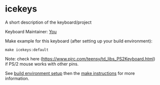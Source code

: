 # icekeys

A short description of the keyboard/project

Keyboard Maintainer: [You](https://github.com/LukMas)  

Make example for this keyboard (after setting up your build environment):

    make icekeys:default
    
    
    
Note: check here (https://www.pjrc.com/teensy/td_libs_PS2Keyboard.html) if PS/2 mouse works with other pins. 

See [build environment setup](https://docs.qmk.fm/build_environment_setup.html) then the [make instructions](https://docs.qmk.fm/make_instructions.html) for more information.
